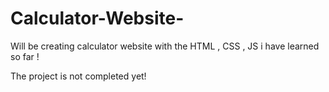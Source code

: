 # Calculator-Website-

Will be creating calculator website with the HTML , CSS , JS i have learned so far ! 


The project is not completed yet!
